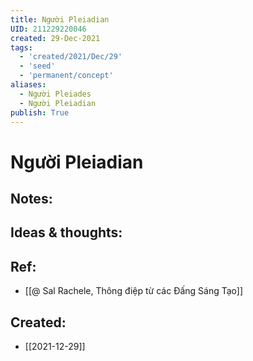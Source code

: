 ```yaml
---
title: Người Pleiadian
UID: 211229220046
created: 29-Dec-2021
tags:
  - 'created/2021/Dec/29'
  - 'seed'
  - 'permanent/concept'
aliases:
  - Người Pleiades
  - Người Pleiadian
publish: True
---
```

# Người Pleiadian

## Notes:


## Ideas & thoughts:

## Ref:
- [[@ Sal Rachele, Thông điệp từ các Đấng Sáng Tạo]]

## Created:
- [[2021-12-29]]
